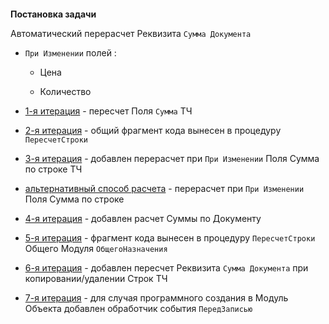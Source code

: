 

####
**Постановка задачи**

Автоматический перерасчет Реквизита `Сумма Документа`

- `При Изменении` полей :

    - Цена

    - Количество

- [1-я итерация](https://github.com/alex-dev-2020/SpecPlatform/commit/c362a059d836bf605f194c628f61fb95631d3d81) - пересчет Поля `Сумма` ТЧ

- [2-я итерация](https://github.com/alex-dev-2020/SpecPlatform/commit/3a663312a7eb725f67d179398cad7c9e6d42d839) - общий фрагмент кода вынесен в процедуру `ПересчетСтроки` 

- [3-я итерация](https://github.com/alex-dev-2020/SpecPlatform/commit/10fec37ae7e22aec0b375325494fb4a3617bc089) - добавлен перерасчет при `При Изменении` Поля Сумма по строке ТЧ 

- [альтернативный способ расчета](https://github.com/alex-dev-2020/SpecPlatform/commit/c8a7a0bad46d57c96b4c0e2b25738c6c023d2dcf) - перерасчет при `При Изменении` Поля Сумма по строке 

- [4-я итерация](https://github.com/alex-dev-2020/SpecPlatform/commit/81f4b8c4e39af9ed0773bfe47c5d8a594aad7d5c) - добавлен расчет Суммы по Документу

- [5-я итерация](https://github.com/alex-dev-2020/SpecPlatform/commit/d19a85e0a156795381580b04d58544a01fe93a59) - фрагмент кода вынесен в процедуру `ПересчетСтроки` Общего Модуля `ОбщегоНазначения` 

- [6-я итерация](https://github.com/alex-dev-2020/SpecPlatform/commit/c432cb4d53a641f9873ffb3170f0028e168827bd) - добавлен пересчет Реквизита `Сумма Документа` при копировании/удалении Строк ТЧ

- [7-я итерация](https://github.com/alex-dev-2020/SpecPlatform/commit/3d591cc65ae1b6b546a045ad17ba27a49ecdd500) - для случая программного создания в Модуль Объекта добавлен обработчик события `ПередЗаписью` 



